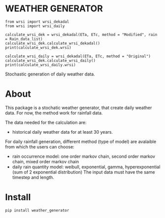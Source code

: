 # WEATHER GENERATOR 
```
from wrsi import wrsi_dekadal
from wrsi import wrsi_daily

calculate_wrsi_dek = wrsi_dekadal(ETa, ETc, method = "Modified", rain = Rain_data_list)
calculate_wrsi_dek.calculate_wrsi_dekadal()
print(calculate_wrsi_dek.wrsi)

calculate_wrsi_daily = wrsi_dekadal(ETa, ETc, method = "Original")
calculate_wrsi_dek.calculate_wrsi_daily()
print(calculate_wrsi_daily.wrsi)

```

Stochastic generation of daily weather data. 

# About
This package is a stochatic weather generator, that create daily weather data. For now, the method work for rainfall data.

The data needed for the calculation are:
* historical daily weather data for at least 30 years.


For daily rainfall generation, different method (type of model) are avalaible from which the users can choose: 
* rain occurrence model:  one order markov chain, second order markov chain, mixed order markov chain
* daily rain quantity model:  weibull, exponential, gamma, hyperexponential (sum of 2 exponential distribution)
The input data must have the same timestep and length.

# Install
```
pip install weather_generator 
```